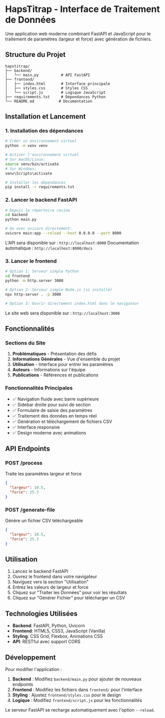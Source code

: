 # HapsTitrap - Interface de Traitement de Données

Une application web moderne combinant FastAPI et JavaScript pour le traitement de paramètres (largeur et force) avec génération de fichiers.

## Structure du Projet

```
hapstitrap/
├── backend/
│   └── main.py          # API FastAPI
├── frontend/
│   ├── index.html       # Interface principale
│   ├── styles.css       # Styles CSS
│   └── script.js        # Logique JavaScript
├── requirements.txt     # Dépendances Python
└── README.md           # Documentation
```

## Installation et Lancement

### 1. Installation des dépendances

```bash
# Créer un environnement virtuel
python -m venv venv

# Activer l'environnement virtuel
# Sur macOS/Linux:
source venv/bin/activate
# Sur Windows:
venv\Scripts\activate

# Installer les dépendances
pip install -r requirements.txt
```

### 2. Lancer le backend FastAPI

```bash
# Depuis le répertoire racine
cd backend
python main.py

# Ou avec uvicorn directement:
uvicorn main:app --reload --host 0.0.0.0 --port 8000
```

L'API sera disponible sur : `http://localhost:8000`
Documentation automatique : `http://localhost:8000/docs`

### 3. Lancer le frontend

```bash
# Option 1: Serveur simple Python
cd frontend
python -m http.server 3000

# Option 2: Serveur simple Node.js (si installé)
npx http-server . -p 3000

# Option 3: Ouvrir directement index.html dans le navigateur
```

Le site web sera disponible sur : `http://localhost:3000`

## Fonctionnalités

### Sections du Site

1. **Problématiques** - Présentation des défis
2. **Informations Générales** - Vue d'ensemble du projet
3. **Utilisation** - Interface pour entrer les paramètres
4. **Auteurs** - Informations sur l'équipe
5. **Publications** - Références et publications

### Fonctionnalités Principales

- ✅ Navigation fluide avec barre supérieure
- ✅ Sidebar droite pour suivi de section
- ✅ Formulaire de saisie des paramètres
- ✅ Traitement des données en temps réel
- ✅ Génération et téléchargement de fichiers CSV
- ✅ Interface responsive
- ✅ Design moderne avec animations

## API Endpoints

### POST /process
Traite les paramètres largeur et force
```json
{
  "largeur": 10.5,
  "force": 25.3
}
```

### POST /generate-file
Génère un fichier CSV téléchargeable
```json
{
  "largeur": 10.5,
  "force": 25.3
}
```

## Utilisation

1. Lancez le backend FastAPI
2. Ouvrez le frontend dans votre navigateur
3. Naviguez vers la section "Utilisation"
4. Entrez les valeurs de largeur et force
5. Cliquez sur "Traiter les Données" pour voir les résultats
6. Cliquez sur "Générer Fichier" pour télécharger un CSV

## Technologies Utilisées

- **Backend**: FastAPI, Python, Uvicorn
- **Frontend**: HTML5, CSS3, JavaScript (Vanilla)
- **Styling**: CSS Grid, Flexbox, Animations CSS
- **API**: RESTful avec support CORS

## Développement

Pour modifier l'application :

1. **Backend** : Modifiez `backend/main.py` pour ajouter de nouveaux endpoints
2. **Frontend** : Modifiez les fichiers dans `frontend/` pour l'interface
3. **Styling** : Ajustez `frontend/styles.css` pour le design
4. **Logique** : Modifiez `frontend/script.js` pour les fonctionnalités

Le serveur FastAPI se recharge automatiquement avec l'option `--reload`.
